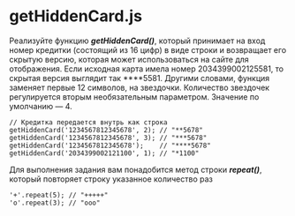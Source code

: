 # getHiddenCard.js #
Реализуйте функцию ***getHiddenCard()***, который принимает на вход номер кредитки (состоящий из 16 цифр) в виде строки и возвращает его скрытую версию, которая может использоваться на сайте для отображения. Если исходная карта имела номер 2034399002125581, то скрытая версия выглядит так ****5581. Другими словами, функция заменяет первые 12 символов, на звездочки. Количество звездочек регулируется вторым необязательным параметром. Значение по умолчанию — 4.

```
// Кредитка передается внутрь как строка
getHiddenCard('1234567812345678', 2); // "**5678"
getHiddenCard('1234567812345678', 3); // "***5678"
getHiddenCard('1234567812345678');    // "****5678"
getHiddenCard('2034399002121100', 1); // "*1100"
```

Для выполнения задания вам понадобится метод строки ***repeat()***, который повторяет строку указанное количество раз

```
'+'.repeat(5); // "+++++"
'o'.repeat(3); // "ooo"
```
